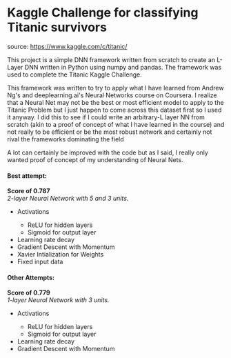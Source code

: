 <h1>Kaggle Challenge for classifying Titanic survivors</h1>
<p>source: <a href = "https://www.kaggle.com/c/titanic/">https://www.kaggle.com/c/titanic/</a></p>

<p>This project is a simple DNN framework written from scratch to create an L-Layer DNN written in Python using numpy and pandas. The framework was used to complete the Titanic Kaggle Challenge.</p>

<p>This framework was written to try to apply what I have learned from Andrew Ng's and deeplearning.ai's Neural Networks course on Coursera. I realize that a Neural Net may not be the best or most efficient model to apply to the Titanic Problem but I just happen to come across this dataset first so I used it anyway. I did this to see if I could write an arbitrary-L layer NN from scratch (akin to a proof of concept of what I have learned in the course) and not really to be efficient or be the most robust network and certainly not rival the frameworks dominating the field</p>
<p> A lot can certainly be improved with the code but as I said, I really only wanted proof of concept of my understanding of Neural Nets.</p>

<h4>Best attempt:</h4>
<strong>Score of 0.787</strong> <br>
<em>2-layer Neural Network with 5 and 3 units.</em>
<ul>
 <li>Activations</li>
  <ul>
    <li>ReLU for hidden layers</li>
    <li>Sigmoid for output layer</li>
  </ul>
  <li>Learning rate decay</li>
  <li>Gradient Descent with Momentum</li>
  <li>Xavier Intialization for Weights</li>
  <li>Fixed input data</li>
</ul>
<h4>Other Attempts:</h4>
<strong>Score of 0.779</strong> <br>
<em>1-layer Neural Network with 3 units.</em>
<ul>
  <li>Activations</li>
  <ul>
    <li>ReLU for hidden layers</li>
    <li>Sigmoid for output layer</li>
  </ul>
  <li>Learning rate decay</li>
  <li>Gradient Descent with Momentum</li>
  </ul>
